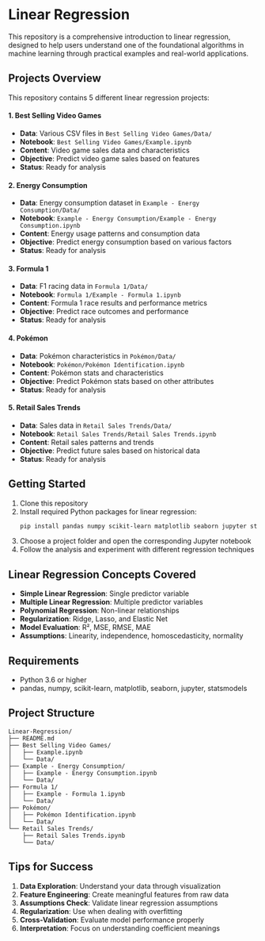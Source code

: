 # Linear Regression

This repository is a comprehensive introduction to linear regression, designed to help users understand one of the foundational algorithms in machine learning through practical examples and real-world applications.

## Projects Overview

This repository contains 5 different linear regression projects:

#### 1. Best Selling Video Games
- **Data**: Various CSV files in `Best Selling Video Games/Data/`
- **Notebook**: `Best Selling Video Games/Example.ipynb`
- **Content**: Video game sales data and characteristics
- **Objective**: Predict video game sales based on features
- **Status**: Ready for analysis

#### 2. Energy Consumption
- **Data**: Energy consumption dataset in `Example - Energy Consumption/Data/`
- **Notebook**: `Example - Energy Consumption/Example - Energy Consumption.ipynb`
- **Content**: Energy usage patterns and consumption data
- **Objective**: Predict energy consumption based on various factors
- **Status**: Ready for analysis

#### 3. Formula 1
- **Data**: F1 racing data in `Formula 1/Data/`
- **Notebook**: `Formula 1/Example - Formula 1.ipynb`
- **Content**: Formula 1 race results and performance metrics
- **Objective**: Predict race outcomes and performance
- **Status**: Ready for analysis

#### 4. Pokémon
- **Data**: Pokémon characteristics in `Pokémon/Data/`
- **Notebook**: `Pokémon/Pokémon Identification.ipynb`
- **Content**: Pokémon stats and characteristics
- **Objective**: Predict Pokémon stats based on other attributes
- **Status**: Ready for analysis

#### 5. Retail Sales Trends
- **Data**: Sales data in `Retail Sales Trends/Data/`
- **Notebook**: `Retail Sales Trends/Retail Sales Trends.ipynb`
- **Content**: Retail sales patterns and trends
- **Objective**: Predict future sales based on historical data
- **Status**: Ready for analysis

## Getting Started

1. Clone this repository
2. Install required Python packages for linear regression:
   ```bash
   pip install pandas numpy scikit-learn matplotlib seaborn jupyter statsmodels
   ```
3. Choose a project folder and open the corresponding Jupyter notebook
4. Follow the analysis and experiment with different regression techniques

## Linear Regression Concepts Covered

- **Simple Linear Regression**: Single predictor variable
- **Multiple Linear Regression**: Multiple predictor variables
- **Polynomial Regression**: Non-linear relationships
- **Regularization**: Ridge, Lasso, and Elastic Net
- **Model Evaluation**: R², MSE, RMSE, MAE
- **Assumptions**: Linearity, independence, homoscedasticity, normality

## Requirements

- Python 3.6 or higher
- pandas, numpy, scikit-learn, matplotlib, seaborn, jupyter, statsmodels

## Project Structure

```
Linear-Regression/
├── README.md
├── Best Selling Video Games/
│   ├── Example.ipynb
│   └── Data/
├── Example - Energy Consumption/
│   ├── Example - Energy Consumption.ipynb
│   └── Data/
├── Formula 1/
│   ├── Example - Formula 1.ipynb
│   └── Data/
├── Pokémon/
│   ├── Pokémon Identification.ipynb
│   └── Data/
└── Retail Sales Trends/
    ├── Retail Sales Trends.ipynb
    └── Data/
```

## Tips for Success

1. **Data Exploration**: Understand your data through visualization
2. **Feature Engineering**: Create meaningful features from raw data
3. **Assumptions Check**: Validate linear regression assumptions
4. **Regularization**: Use when dealing with overfitting
5. **Cross-Validation**: Evaluate model performance properly
6. **Interpretation**: Focus on understanding coefficient meanings
